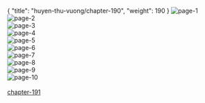 { "title": "huyen-thu-vuong/chapter-190", "weight": 190 }
<img src="huyen-thu-vuong_0190_01-eb63893fcd45f25d7a492891d260b79e.webp" alt="page-1" origin="http://1.bp.blogspot.com/-Mnq-3ehYDbo/WrMdxbqZ_XI/AAAAAAAAMAg/BLQ5ibwYGmcNyGN12VBBJ40qsZZf_qlbgCLcBGAs/s1600/1.jpg?imgmax=0"><br/>
<img src="huyen-thu-vuong_0190_02-779f1995a15121a43d174097b1465101.webp" alt="page-2" origin="http://1.bp.blogspot.com/-6VT82tF_PEk/WrMdxRICTmI/AAAAAAAAMAk/qw20B8RWQI0CV-XCi13DA4h7RxrbEzJdgCLcBGAs/s1600/2.jpg?imgmax=0"><br/>
<img src="huyen-thu-vuong_0190_03-3ee97ded72841b65f4e92d85be44461d.webp" alt="page-3" origin="http://1.bp.blogspot.com/-SouXkkNkPuA/WrMdyMwGn7I/AAAAAAAAMAo/jnL5sGTf4_gHQEuynoGfZlHFd4bNC2UyQCLcBGAs/s1600/3.jpg?imgmax=0"><br/>
<img src="huyen-thu-vuong_0190_04-e17db308dca27a403e4dc82f01ee32bc.webp" alt="page-4" origin="http://1.bp.blogspot.com/-qKoNkRnvwDg/WrMdyrmc8II/AAAAAAAAMAs/nG8aj8rdPlQRAgZ2I9uy1-N9tG3j_XiEgCLcBGAs/s1600/4.jpg?imgmax=0"><br/>
<img src="huyen-thu-vuong_0190_05-692097b021a89f53182a4d99de7cfd59.webp" alt="page-5" origin="http://1.bp.blogspot.com/-k97GMgnu1Hs/WrMdyxqZsCI/AAAAAAAAMAw/1TikDBW4sUInQ68a73CLu3JPaa3sGX98ACLcBGAs/s1600/5.jpg?imgmax=0"><br/>
<img src="huyen-thu-vuong_0190_06-4bea7e698d62daf63a4f1b89c3e93def.webp" alt="page-6" origin="http://1.bp.blogspot.com/-yK-lsxU1Rzw/WrMdzCTFZVI/AAAAAAAAMA0/QPm1cAYdrNghrCEyJ9HWwGvzCI0WiMiVQCLcBGAs/s1600/6.jpg?imgmax=0"><br/>
<img src="huyen-thu-vuong_0190_07-2c4871df042e7a23b66a335e26110cf0.webp" alt="page-7" origin="http://1.bp.blogspot.com/-lmzPeTAyNT8/WrMdzVSpClI/AAAAAAAAMA4/wU8Ij4nENNYljNy5huhPi__xdOmExmwhgCLcBGAs/s1600/7.jpg?imgmax=0"><br/>
<img src="huyen-thu-vuong_0190_08-3afca60ade6d14e89970aa1fb466b8d0.webp" alt="page-8" origin="http://1.bp.blogspot.com/-NuXw7GK-A8U/WrMdzuHYnzI/AAAAAAAAMA8/q6aLX1qOREs0y1TOOkmjQgsIpnmo_8cjACLcBGAs/s1600/8.jpg?imgmax=0"><br/>
<img src="huyen-thu-vuong_0190_09-8695b50d5ead44590300ee723af3bcfb.webp" alt="page-9" origin="http://1.bp.blogspot.com/-A2P3Ca1iNac/WrMdzpv_E4I/AAAAAAAAMBA/LGY07iX1fxkiAqLLLcujb8VjJvdqJLnGgCLcBGAs/s1600/9.jpg?imgmax=0"><br/>
<img src="huyen-thu-vuong_0190_10-850x1161-437882096c19dc0491c00778526fa4b9.webp" alt="page-10" origin="http://1.bp.blogspot.com/-6VLBMAg5jvM/WrMdxYXGeCI/AAAAAAAAMAc/1_dvRe1REd4EOAm35qS3UbboxGpNBnIzwCLcBGAs/s1600/10.jpg?imgmax=0"><br/>
<br/><a class="nextchap" href="/huyen-thu-vuong/chapter-191">chapter-191</a>
